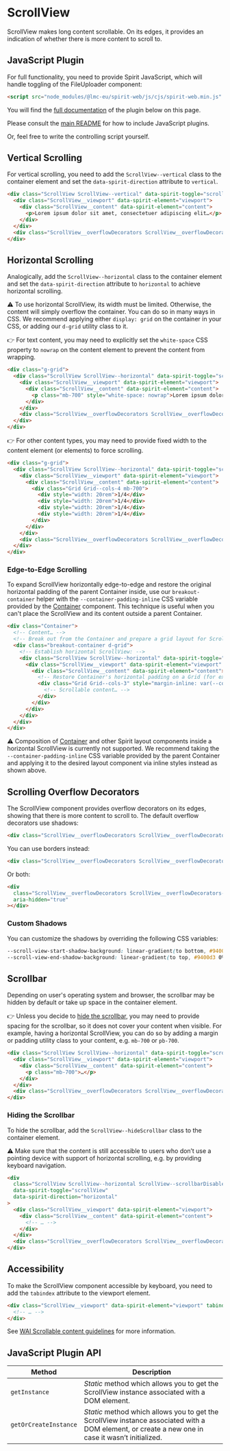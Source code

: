 # ScrollView

ScrollView makes long content scrollable. On its edges, it provides an indication of whether there is more content to scroll to.

## JavaScript Plugin

For full functionality, you need to provide Spirit JavaScript, which will handle toggling of the FileUploader component:

```html
<script src="node_modules/@lmc-eu/spirit-web/js/cjs/spirit-web.min.js" async></script>
```

You will find the [full documentation](#javascript-plugin-api) of the plugin below on this page.

Please consult the [main README][web-readme] for how to include JavaScript plugins.

Or, feel free to write the controlling script yourself.

## Vertical Scrolling

For vertical scrolling, you need to add the `ScrollView--vertical` class to the container element and set the
`data-spirit-direction` attribute to `vertical`.

```html
<div class="ScrollView ScrollView--vertical" data-spirit-toggle="scrollView" data-spirit-direction="vertical">
  <div class="ScrollView__viewport" data-spirit-element="viewport">
    <div class="ScrollView__content" data-spirit-element="content">
      <p>Lorem ipsum dolor sit amet, consectetuer adipiscing elit…</p>
    </div>
  </div>
  <div class="ScrollView__overflowDecorators ScrollView__overflowDecorators--shadows" aria-hidden="true"></div>
</div>
```

## Horizontal Scrolling

Analogically, add the `ScrollView--horizontal` class to the container element and set the `data-spirit-direction` attribute to
`horizontal` to achieve horizontal scrolling.

⚠️ To use horizontal ScrollView, its width must be limited. Otherwise, the content will simply overflow the container.
You can do so in many ways in CSS. We recommend applying either `display: grid` on the container in your CSS, or adding
our `d-grid` utility class to it.

👉 For text content, you may need to explicitly set the `white-space` CSS property to `nowrap` on the content element to prevent the
content from wrapping.

```html
<div class="g-grid">
  <div class="ScrollView ScrollView--horizontal" data-spirit-toggle="scrollView" data-spirit-direction="horizontal">
    <div class="ScrollView__viewport" data-spirit-element="viewport">
      <div class="ScrollView__content" data-spirit-element="content">
        <p class="mb-700" style="white-space: nowrap">Lorem ipsum dolor sit amet, consectetuer adipiscing elit…</p>
      </div>
    </div>
    <div class="ScrollView__overflowDecorators ScrollView__overflowDecorators--shadows" aria-hidden="true"></div>
  </div>
</div>
```

👉 For other content types, you may need to provide fixed width to the content element (or elements) to force scrolling.

```html
<div class="g-grid">
  <div class="ScrollView ScrollView--horizontal" data-spirit-toggle="scrollView" data-spirit-direction="horizontal">
    <div class="ScrollView__viewport" data-spirit-element="viewport">
      <div class="ScrollView__content" data-spirit-element="content">
        <div class="Grid Grid--cols-4 mb-700">
          <div style="width: 20rem">1/4</div>
          <div style="width: 20rem">1/4</div>
          <div style="width: 20rem">1/4</div>
          <div style="width: 20rem">1/4</div>
        </div>
      </div>
    </div>
    <div class="ScrollView__overflowDecorators ScrollView__overflowDecorators--shadows" aria-hidden="true"></div>
  </div>
</div>
```

### Edge-to-Edge Scrolling

To expand ScrollView horizontally edge-to-edge and restore the original
horizontal padding of the parent Container inside, use our `breakout-container`
helper with the `--container-padding-inline` CSS variable provided by the
[Container][container] component. This technique is useful when you can't place
the ScrollView and its content outside a parent Container.

```html
<div class="Container">
  <!-- Content… -->
  <!-- Break out from the Container and prepare a grid layout for ScrollView: -->
  <div class="breakout-container d-grid">
    <!-- Establish horizontal ScrollView: -->
    <div class="ScrollView ScrollView--horizontal" data-spirit-toggle="scrollView" data-spirit-direction="horizontal">
      <div class="ScrollView__viewport" data-spirit-element="viewport" tabindex="0">
        <div class="ScrollView__content" data-spirit-element="content">
          <!-- Restore Container's horizontal padding on a Grid (for example): -->
          <div class="Grid Grid--cols-3" style="margin-inline: var(--container-padding-inline);">
            <!-- Scrollable content… -->
          </div>
        </div>
      </div>
    </div>
  </div>
</div>
```

⚠️ Composition of [Container][container] and other Spirit layout components
inside a horizontal ScrollView is currently not supported. We recommend taking
the `--container-padding-inline` CSS variable provided by the parent Container
and applying it to the desired layout component via inline styles instead as
shown above.

## Scrolling Overflow Decorators

The ScrollView component provides overflow decorators on its edges, showing that there is more content to scroll to. The default overflow
decorators use shadows:

```html
<div class="ScrollView__overflowDecorators ScrollView__overflowDecorators--shadows" aria-hidden="true"></div>
```

You can use borders instead:

```html
<div class="ScrollView__overflowDecorators ScrollView__overflowDecorators--borders" aria-hidden="true"></div>
```

Or both:

```html
<div
  class="ScrollView__overflowDecorators ScrollView__overflowDecorators--borders ScrollView__overflowDecorators--shadows"
  aria-hidden="true"
></div>
```

### Custom Shadows

You can customize the shadows by overriding the following CSS variables:

```css
--scroll-view-start-shadow-background: linear-gradient(to bottom, #9400d3 0%, #9400d300 100%);
--scroll-view-end-shadow-background: linear-gradient(to top, #9400d3 0%, #9400d300 100%);
```

## Scrollbar

Depending on user's operating system and browser, the scrollbar may be hidden by default or take up space in the container element.

👉 Unless you decide to [hide the scrollbar](#hiding-the-scrollbar), you may need to provide spacing for the scrollbar, so it does
not cover your content when visible. For example, having a horizontal ScrollView, you can do so by adding a margin or padding utility
class to your content, e.g. `mb-700` or `pb-700`.

```html
<div class="ScrollView ScrollView--horizontal" data-spirit-toggle="scrollView" data-spirit-direction="horizontal">
  <div class="ScrollView__viewport" data-spirit-element="viewport">
    <div class="ScrollView__content" data-spirit-element="content">
      <p class="mb-700">…</p>
    </div>
  </div>
  <div class="ScrollView__overflowDecorators ScrollView__overflowDecorators--shadows" aria-hidden="true"></div>
</div>
```

### Hiding the Scrollbar

To hide the scrollbar, add the `ScrollView--hideScrollbar` class to the container element.

⚠️ Make sure that the content is still accessible to users who don’t use a pointing device with support of horizontal scrolling, e.g. by providing keyboard navigation.

```html
<div
  class="ScrollView ScrollView--horizontal ScrollView--scrollbarDisabled"
  data-spirit-toggle="scrollView"
  data-spirit-direction="horizontal"
>
  <div class="ScrollView__viewport" data-spirit-element="viewport">
    <div class="ScrollView__content" data-spirit-element="content">
      <!-- … -->
    </div>
  </div>
  <div class="ScrollView__overflowDecorators ScrollView__overflowDecorators--shadows" aria-hidden="true"></div>
</div>
```

## Accessibility

To make the ScrollView component accessible by keyboard, you need to add the `tabindex` attribute to the viewport element.

```html
<div class="ScrollView__viewport" data-spirit-element="viewport" tabindex="0">
  <!-- … -->
</div>
```

See [WAI Scrollable content guidelines][wai-scrollable-content] for more information.

## JavaScript Plugin API

| Method                | Description                                                                                                                                       |
| --------------------- | ------------------------------------------------------------------------------------------------------------------------------------------------- |
| `getInstance`         | _Static_ method which allows you to get the ScrollView instance associated with a DOM element.                                                    |
| `getOrCreateInstance` | _Static_ method which allows you to get the ScrollView instance associated with a DOM element, or create a new one in case it wasn’t initialized. |

[container]: https://github.com/lmc-eu/spirit-design-system/blob/main/packages/web/src/scss/components/Container/README.md
[wai-scrollable-content]: https://www.w3.org/WAI/standards-guidelines/act/rules/0ssw9k/
[web-readme]: https://github.com/lmc-eu/spirit-design-system/blob/main/packages/web/README.md
